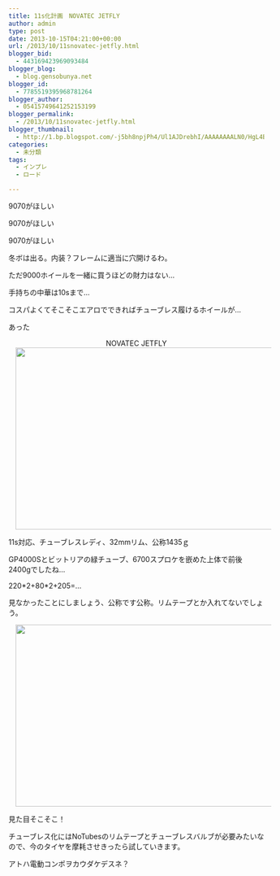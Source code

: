 ```yaml
---
title: 11s化計画　NOVATEC JETFLY
author: admin
type: post
date: 2013-10-15T04:21:00+00:00
url: /2013/10/11snovatec-jetfly.html
blogger_bid:
  - 443169423969093484
blogger_blog:
  - blog.gensobunya.net
blogger_id:
  - 7785519395968781264
blogger_author:
  - 05415749641252153199
blogger_permalink:
  - /2013/10/11snovatec-jetfly.html
blogger_thumbnail:
  - http://1.bp.blogspot.com/-j5bh8npjPh4/Ul1AJDrebhI/AAAAAAAALN0/HgL4BJvd5Dk/s1600/BWXIUoJCEAAl97d.jpg
categories:
  - 未分類
tags:
  - インプレ
  - ロード

---
```

9070がほしい
  
9070がほしい
  
9070がほしい

冬ボは出る。内装？フレームに適当に穴開けるわ。
  
ただ9000ホイールを一緒に買うほどの財力はない…
  
手持ちの中華は10sまで…

コスパよくてそこそこエアロでできればチューブレス履けるホイールが…

あった

<div style="text-align: center;">
  NOVATEC JETFLY
</div>

<div class="separator" style="clear: both; text-align: center;">
</div>



<div class="separator" style="clear: both; text-align: center;">
  <a href="https://blog.gensobunya.net/wp-content/uploads/2013/10/BWXIUoJCEAAl97d-1024x575.jpg" imageanchor="1" style="margin-left: 1em; margin-right: 1em;"><img border="0" src="https://blog.gensobunya.net/wp-content/uploads/2013/10/BWXIUoJCEAAl97d-1024x575.jpg" height="358" width="640" /></a>
</div>

11s対応、チューブレスレディ、32mmリム、公称1435ｇ

GP4000Sとビットリアの緑チューブ、6700スプロケを嵌めた上体で前後2400gでしたね…
  
220\*2+80\*2+205=…

見なかったことにしましょう、公称です公称。リムテープとか入れてないでしょう。



<div class="separator" style="clear: both; text-align: center;">
  <a href="https://blog.gensobunya.net/wp-content/uploads/2013/10/BWXhenkCIAEeGMK-1024x575.jpg" imageanchor="1" style="margin-left: 1em; margin-right: 1em;"><img border="0" src="https://blog.gensobunya.net/wp-content/uploads/2013/10/BWXhenkCIAEeGMK-1024x575.jpg" height="358" width="640" /></a>
</div>

見た目そこそこ！

チューブレス化にはNoTubesのリムテープとチューブレスバルブが必要みたいなので、今のタイヤを摩耗させきったら試していきます。

アトハ電動コンポヲカウダケデスネ？



<!-- WP QUADS Content Ad Plugin v. 1.6.0 -->

<div class="quads-location quads-ad1" id="quads-ad1" style="float:none;margin:0px;">
  <!-- gensou-cycle_banner2_AdSense3_1x1_as -->
  
  <ins class="adsbygoogle"
     style="display:block"
     data-ad-client="ca-pub-0056151430743709"
     data-ad-slot="4152578227"
     data-ad-format="auto"></ins>
</div>